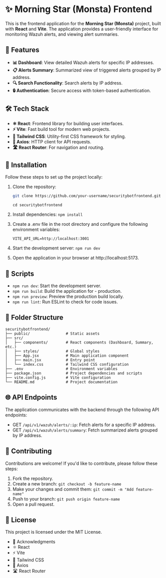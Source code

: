 # ✨ Morning Star (Monsta) Frontend

This is the frontend application for the **Morning Star (Monsta)** project, built with **React** and **Vite**. The application provides a user-friendly interface for monitoring Wazuh alerts, and viewing alert summaries.

## 🧭 Features

- **📊 Dashboard**: View detailed Wazuh alerts for specific IP addresses.
- **📋 Alerts Summary**: Summarized view of triggered alerts grouped by IP address.
- **🔍 Search Functionality**: Search alerts by IP address.
- **🔒 Authentication**: Secure access with token-based authentication.

## 🛠️ Tech Stack

- **⚛️ React**: Frontend library for building user interfaces.
- **⚡ Vite**: Fast build tool for modern web projects.
- **🎨 Tailwind CSS**: Utility-first CSS framework for styling.
- **📡 Axios**: HTTP client for API requests.
- **🛣️ React Router**: For navigation and routing.

## 🚀 Installation

Follow these steps to set up the project locally:

1. Clone the repository:
   ```bash
   git clone https://github.com/your-username/securitybotfrontend.git
   ```
   `cd securitybotfrontend`
2. Install dependencies:
   `npm install`

3. Create a .env file in the root directory and configure the following environment variables:

   `VITE_API_URL=http://localhost:3001`

4. Start the development server:
   `npm run dev`

5. Open the application in your browser at http://localhost:5173.

## 📜 Scripts
- `npm run dev`: Start the development server.
- `npm run build`: Build the application for - production.
- `npm run preview`: Preview the production build locally.
- `npm run lint`: Run ESLint to check for code issues.

## 📂 Folder Structure
```
securitybotfrontend/
├── public/                # Static assets
├── src/
│   ├── components/        # React components (Dashboard, Summary, etc.)
│   ├── styles/            # Global styles
│   ├── App.jsx            # Main application component
│   ├── main.jsx           # Entry point
│   └── index.css          # Tailwind CSS configuration
├── .env                   # Environment variables
├── package.json           # Project dependencies and scripts
├── vite.config.js         # Vite configuration
└── README.md              # Project documentation
```

## 🌐 API Endpoints
The application communicates with the backend through the following API endpoints:

- GET `/api/v1/wazuh/alerts/:ip`: Fetch alerts for a specific IP address.
- GET `/api/v1/wazuh/alerts/summary`: Fetch summarized alerts grouped by IP address.

## 🤝 Contributing
Contributions are welcome! If you'd like to contribute, please follow these steps:

1. Fork the repository.
2. Create a new branch:
`git checkout -b feature-name`
3. Make your changes and commit them:
`git commit -m "Add feature-name"`
4. Push to your branch:
`git push origin feature-name`
5. Open a pull request.

## 📜 License
This project is licensed under the MIT License.

- 🙏 Acknowledgments
- ⚛️ React
- ⚡ Vite
- 🎨 Tailwind CSS
- 📡 Axios
- 🛣️ React Router
